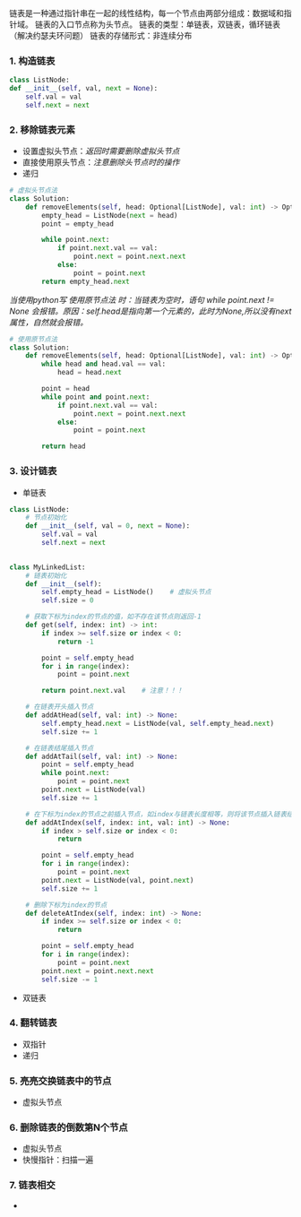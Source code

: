 链表是一种通过指针串在一起的线性结构，每一个节点由两部分组成：数据域和指针域。
链表的入口节点称为头节点。
链表的类型：单链表，双链表，循环链表（解决约瑟夫环问题）
链表的存储形式：非连续分布

### 1. 构造链表
```python
class ListNode:
def __init__(self, val, next = None):
	self.val = val
	self.next = next
```

### 2. 移除链表元素
- 设置虚拟头节点：*返回时需要删除虚拟头节点*
- 直接使用原头节点：*注意删除头节点时的操作*
- 递归
```python
# 虚拟头节点法
class Solution:
    def removeElements(self, head: Optional[ListNode], val: int) -> Optional[ListNode]:     
        empty_head = ListNode(next = head)    
        point = empty_head

        while point.next:
            if point.next.val == val:
                point.next = point.next.next
            else:
                point = point.next
        return empty_head.next
```
*当使用python写 使用原节点法 时：当链表为空时，语句 while point.next != None 会报错。原因：self.head是指向第一个元素的，此时为None,所以没有next属性，自然就会报错。*
```python
# 使用原节点法
class Solution:
    def removeElements(self, head: Optional[ListNode], val: int) -> Optional[ListNode]:
        while head and head.val == val:
            head = head.next

        point = head
        while point and point.next:
            if point.next.val == val:
                point.next = point.next.next
            else:
                point = point.next

        return head
```

### 3. 设计链表
- 单链表
```python
class ListNode:
	# 节点初始化
    def __init__(self, val = 0, next = None):
        self.val = val
        self.next = next
        

class MyLinkedList:
	# 链表初始化
    def __init__(self):
        self.empty_head = ListNode()    # 虚拟头节点
        self.size = 0

	# 获取下标为index的节点的值，如不存在该节点则返回-1
    def get(self, index: int) -> int:
        if index >= self.size or index < 0:
            return -1

        point = self.empty_head
        for i in range(index):
            point = point.next

		return point.next.val    # 注意！！！

	# 在链表开头插入节点
    def addAtHead(self, val: int) -> None:
        self.empty_head.next = ListNode(val, self.empty_head.next)
        self.size += 1

	# 在链表结尾插入节点
    def addAtTail(self, val: int) -> None:
        point = self.empty_head
        while point.next:
            point = point.next
        point.next = ListNode(val)
        self.size += 1

	# 在下标为index的节点之前插入节点，如index与链表长度相等，则将该节点插入链表结尾
    def addAtIndex(self, index: int, val: int) -> None:
        if index > self.size or index < 0:
            return

        point = self.empty_head
        for i in range(index):
            point = point.next
        point.next = ListNode(val, point.next)
        self.size += 1

	# 删除下标为index的节点
    def deleteAtIndex(self, index: int) -> None:
        if index >= self.size or index < 0:
            return

        point = self.empty_head
        for i in range(index):
            point = point.next
        point.next = point.next.next
        self.size -= 1
```
- 双链表

### 4. 翻转链表
- 双指针
- 递归

### 5. 亮亮交换链表中的节点
- 虚拟头节点

### 6. 删除链表的倒数第N个节点
- 虚拟头节点
- 快慢指针：扫描一遍

### 7. 链表相交
- 